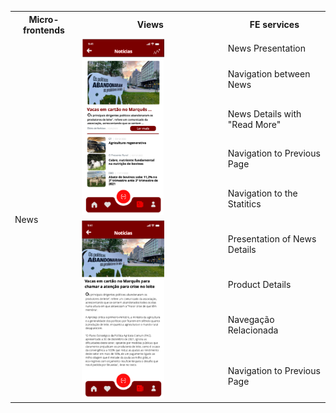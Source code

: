<table>
  <tr>
    <th>Micro-frontends</th>
    <th>Views</th>
    <th>FE services</th>
  </tr>
  <tr>
    <td rowspan="9">News</td>
    <td rowspan="5"><img src="../images/noticias.png" alt="noticias" style=" width: 60%;"></td>
    <td>News Presentation</td>
  </tr>
  <tr>
    <td>Navigation between News</td>
  </tr>
  <tr>
    <td>News Details with "Read More"</td>
  </tr>
  <tr>
    <td>Navigation to Previous Page</td>
  </tr>
  <tr>
    <td>Navigation to the Statitics</td>
  </tr>
    <td rowspan="4"><img src="../images/noticias2.png" alt="noticias2" style=" width: 60%;"></td>
    <td>Presentation of News Details</td>
  </tr>
  <tr>
    <td>Product Details</td>
  </tr>
  <tr>
    <td>Navegação Relacionada</td>
  </tr>
  <tr>
    <td>Navigation to Previous Page</td>
  </tr>
</table>